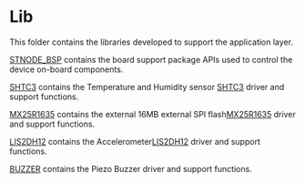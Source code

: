 # Lib
This folder contains the libraries developed to support the application layer.

[STNODE_BSP](./STNODE_BSP) contains the board support package APIs used to control the device on-board components.

[SHTC3](./SHTC3) contains the Temperature and Humidity sensor [SHTC3](https://www.sensirion.com/en/environmental-sensors/humidity-sensors/digital-humidity-sensor-shtc3-our-new-standard-for-consumer-electronics/) driver and support functions.

[MX25R1635](./MX25R1635) contains the external 16MB external SPI flash[MX25R1635](https://www.macronix.com/Lists/Datasheet/Attachments/7595/MX25R1635F,%20Wide%20Range,%2016Mb,%20v1.6.pdf) driver and support functions.

[LIS2DH12](./LIS2DH12) contains the Accelerometer[LIS2DH12](https://www.st.com/en/mems-and-sensors/lis2dh12.html) driver and support functions.

[BUZZER](./BUZZER) contains the Piezo Buzzer driver and support functions.
